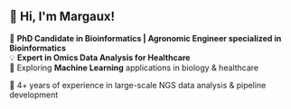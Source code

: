 ## 👋 Hi, I'm Margaux!  

🔬 **PhD Candidate in Bioinformatics | Agronomic Engineer specialized in Bioinformatics**  
💡 **Expert in Omics Data Analysis for Healthcare**  
🤖 Exploring **Machine Learning** applications in biology & healthcare 

🚀 4+ years of experience in large-scale NGS data analysis & pipeline development
